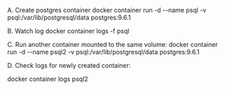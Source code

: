 
  A. Create postgres container
  docker container run -d --name psql -v psql:/var/lib/postgresql/data postgres:9.6.1

  B. Watch log
  docker container logs -f psql

  C. Run another container mounted to the same volume:
  docker container run -d --name psql2 -v psql:/var/lib/postgresql/data postgres:9.6.1

  D. Check logs for newly created container:
  
  docker container logs psql2